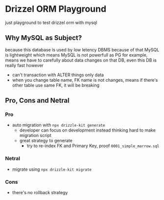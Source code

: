 # Drizzel ORM Playground

just playground to test drizzel orm with mysql

## Why MySQL as Subject?

because this database is used by low letency DBMS because of that MySQL is lightweight which means MySQL is not powerfull as PG
for example, means we have to carefully about data changes on that DB, even this DB is really fast however 

- can't transaction with ALTER things only data
- when you change table name, FK name is not changes, means if there's other table use same FK, it will be breaking


## Pro, Cons and Netral

### Pro

- auto migration with `npx drizzle-kit generate`
    - developer can focus on development instead thinking hard to make migration script
    - great strategy to generate
        - try to re-index FK and Primary Key, proof `0001_simple_marrow.sql` 


### Netral

- migrate using `npx drizzle-kit migrate`


### Cons

- there's no rollback strategy